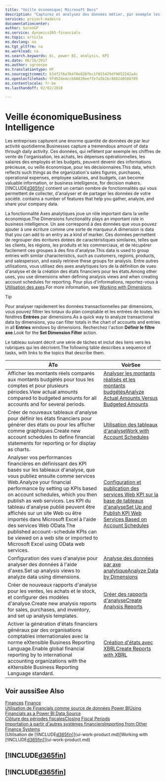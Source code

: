 ```yaml
---
title: "Veille économique| Microsoft Docs"
description: "Capturez et analysez des données métier, par exemple les chiffres de vente de l'organisation, les achats, les dépenses opérationnelles, les salaires des employés et les budgets, peuvent être des informations précieuses, pour la veille économique ou pour les décisionnaires."
services: project-madeira
documentationcenter: 
author: SorenGP
ms.service: dynamics365-financials
ms.topic: article
ms.devlang: na
ms.tgt_pltfrm: na
ms.workload: na
ms.search.keywords: bi, power BI, analysis, KPI
ms.date: 06/16/2017
ms.author: sgroespe
ms.translationtype: HT
ms.sourcegitcommit: b34f276a764f0e828fbc1f015429df9852242a4c
ms.openlocfilehash: 9fd52de4ccb68839ee7fe7a5b1bc9882d058b705
ms.contentlocale: fr-be
ms.lasthandoff: 02/02/2018

---
```

# <a name="business-intelligence"></a><span data-ttu-id="e7b04-103">Veille économique</span><span class="sxs-lookup"><span data-stu-id="e7b04-103">Business Intelligence</span></span>
<span data-ttu-id="e7b04-104">Les entreprises capturent une énorme quantité de données de par leur activité quotidienne.</span><span class="sxs-lookup"><span data-stu-id="e7b04-104">Businesses capture a tremendous amount of data through daily activity.</span></span> <span data-ttu-id="e7b04-105">Ces données, qui reflètent par exemple les chiffres de vente de l'organisation, les achats, les dépenses opérationnelles, les salaires des employés et les budgets, peuvent devenir des informations précieuse, ou veille économique, pour les décisionnaires.</span><span class="sxs-lookup"><span data-stu-id="e7b04-105">This data, which reflects such things as the organization's sales figures, purchases, operational expenses, employee salaries, and budgets, can become valuable information, or business intelligence, for decision makers.</span></span> [!INCLUDE[d365fin](includes/d365fin_md.md)]<span data-ttu-id="e7b04-106"> contient un certain nombre de fonctionnalités qui vous permettent de collecter, d'analyser et de partager les données de votre société.</span><span class="sxs-lookup"><span data-stu-id="e7b04-106"> contains a number of features that help you gather, analyze, and share your company data.</span></span>

<span data-ttu-id="e7b04-107">La fonctionnalité Axes analytiques joue un rôle important dans la veille économique.</span><span class="sxs-lookup"><span data-stu-id="e7b04-107">The Dimensions functionality plays an important role in business intelligence.</span></span> <span data-ttu-id="e7b04-108">Un axe correspond à des données que vous pouvez ajouter à une écriture comme une sorte de marqueur.</span><span class="sxs-lookup"><span data-stu-id="e7b04-108">A dimension is data that you can add to an entry as a kind of marker.</span></span> <span data-ttu-id="e7b04-109">Ces données permettent de regrouper des écritures dotées de caractéristiques similaires, telles que les clients, les régions, les produits et les commerciaux, et de récupérer facilement ces groupes à des fins d'analyse.</span><span class="sxs-lookup"><span data-stu-id="e7b04-109">This data is used to group entries with similar characteristics, such as customers, regions, products, and salesperson, and easily retrieve these groups for analysis.</span></span> <span data-ttu-id="e7b04-110">Entre autres utilisations, vous utilisez des axes analytiques lors de la définition de vues d'analyse et de la création des états financiers pour les états.</span><span class="sxs-lookup"><span data-stu-id="e7b04-110">Among other uses, you use dimensions  when defining analysis views and when creating account schedules for reporting.</span></span> <span data-ttu-id="e7b04-111">Pour plus d'informations, reportez-vous à [Utilisation des axes](finance-dimensions.md).</span><span class="sxs-lookup"><span data-stu-id="e7b04-111">For more information, see [Working with Dimensions](finance-dimensions.md).</span></span>

> [!TIP]
> <span data-ttu-id="e7b04-112">Pour analyser rapidement les données transactionnelles par dimensions, vous pouvez filtrer les totaux du plan comptable et les entrées de toutes les fenêtres **Entrées** par dimensions.</span><span class="sxs-lookup"><span data-stu-id="e7b04-112">As a quick way to analyze transactional data by dimensions, you can filter totals in the chart of accounts and entries in all **Entries** windows by dimensions.</span></span> <span data-ttu-id="e7b04-113">Recherchez l'action **Définir le filtre axe**.</span><span class="sxs-lookup"><span data-stu-id="e7b04-113">Look for the **Set Dimension Filter** action.</span></span>  

<span data-ttu-id="e7b04-114">Le tableau suivant décrit une série de tâches et inclut des liens vers les rubriques qui les décrivent.</span><span class="sxs-lookup"><span data-stu-id="e7b04-114">The following table describes a sequence of tasks, with links to the topics that describe them.</span></span>  

| <span data-ttu-id="e7b04-115">À</span><span class="sxs-lookup"><span data-stu-id="e7b04-115">To</span></span> | <span data-ttu-id="e7b04-116">Voir</span><span class="sxs-lookup"><span data-stu-id="e7b04-116">See</span></span> |
| --- | --- |
|<span data-ttu-id="e7b04-117">Afficher les montants réels comparés aux montants budgétés pour tous les comptes et pour plusieurs périodes.</span><span class="sxs-lookup"><span data-stu-id="e7b04-117">View actual amounts compared to budgeted amounts for all accounts and for several periods.</span></span>|[<span data-ttu-id="e7b04-118">Analyser les montants réalisés et les montants budgétés</span><span class="sxs-lookup"><span data-stu-id="e7b04-118">Analyze Actual Amounts Versus Budgeted Amounts</span></span>](bi-how-analyze-actual-versus-budget.md)|
|<span data-ttu-id="e7b04-119">Créer de nouveaux tableaux d'analyse pour définir les états financiers pour générer des états ou pour les afficher comme graphiques.</span><span class="sxs-lookup"><span data-stu-id="e7b04-119">Create new account schedules to define financial statements for reporting or for display as charts.</span></span>|[<span data-ttu-id="e7b04-120">Utilisation des tableaux d'analyse</span><span class="sxs-lookup"><span data-stu-id="e7b04-120">Work with Account Schedules</span></span>](bi-how-work-account-schedule.md)|
|<span data-ttu-id="e7b04-121">Analyser vos performances financières en définissant des KPI basés sur les tableaux d'analyse, que vous publiez ensuite comme services Web.</span><span class="sxs-lookup"><span data-stu-id="e7b04-121">Analyze your financial performance by setting up KPIs based on account schedules, which you then publish as web services.</span></span> <span data-ttu-id="e7b04-122">Les KPI du tableau d'analyse publié peuvent être affichés sur un site Web ou être importés dans Microsoft Excel à l'aide des services Web OData.</span><span class="sxs-lookup"><span data-stu-id="e7b04-122">The published account-schedule KPIs can be viewed on a web site or imported to Microsoft Excel using OData web services.</span></span>|[<span data-ttu-id="e7b04-123">Configuration et publication des services Web KPI sur la base de tableaux d'analyse</span><span class="sxs-lookup"><span data-stu-id="e7b04-123">Set Up and Publish KPI Web Services Based on Account Schedules</span></span>](bi-how-to-set-up-and-publish-kpi-web-services-based-on-account-schedules.md)|
|<span data-ttu-id="e7b04-124">Configuration des vues d'analyse pour analyser des données à l'aide d'axes.</span><span class="sxs-lookup"><span data-stu-id="e7b04-124">Set up analysis views to analyze data using dimensions.</span></span>|[<span data-ttu-id="e7b04-125">Analyse des données par axe analytique</span><span class="sxs-lookup"><span data-stu-id="e7b04-125">Analyze Data by Dimensions</span></span>](bi-how-analyze-data-dimension.md)|
|<span data-ttu-id="e7b04-126">Créer de nouveaux rapports d'analyse pour les ventes, les achats et le stock, et configurer des modèles d'analyse.</span><span class="sxs-lookup"><span data-stu-id="e7b04-126">Create new analysis reports for sales, purchases, and inventory, and set up analysis templates.</span></span>|[<span data-ttu-id="e7b04-127">Créer des rapports d'analyse</span><span class="sxs-lookup"><span data-stu-id="e7b04-127">Create Analysis Reports</span></span>](bi-how-create-analysis-views-reports.md)|
|<span data-ttu-id="e7b04-128">Activer la génération d'états financiers généraux par des organisations comptables internationales avec la norme eXtensible Business Reporting Language.</span><span class="sxs-lookup"><span data-stu-id="e7b04-128">Enable global financial reporting by to international accounting organizations with the eXtensible Business Reporting Language standard.</span></span>|[<span data-ttu-id="e7b04-129">Création d'états avec XBRL</span><span class="sxs-lookup"><span data-stu-id="e7b04-129">Create Reports with XBRL</span></span>](bi-create-reports-with-xbrl.md)|

## <a name="see-also"></a><span data-ttu-id="e7b04-130">Voir aussi</span><span class="sxs-lookup"><span data-stu-id="e7b04-130">See Also</span></span>
<span data-ttu-id="e7b04-131">[Finances](finance.md)  </span><span class="sxs-lookup"><span data-stu-id="e7b04-131">[Finance](finance.md)  </span></span>  
[<span data-ttu-id="e7b04-132">Utilisation de Financials comme source de données Power BI</span><span class="sxs-lookup"><span data-stu-id="e7b04-132">Using Financials as a Power BI Data Source</span></span>](across-how-use-financials-data-source-powerbi.md)  
[<span data-ttu-id="e7b04-133">Clôture des périodes fiscales</span><span class="sxs-lookup"><span data-stu-id="e7b04-133">Closing Fiscal Periods</span></span>](year-close-years-periods.md)  
[<span data-ttu-id="e7b04-134">Importation à partir d'autres systèmes financiers</span><span class="sxs-lookup"><span data-stu-id="e7b04-134">Importing from Other Finance Systems</span></span>](upload-data.md)  
<span data-ttu-id="e7b04-135">[Utilisation de [!INCLUDE[d365fin](includes/d365fin_md.md)]](ui-work-product.md)</span><span class="sxs-lookup"><span data-stu-id="e7b04-135">[Working with [!INCLUDE[d365fin](includes/d365fin_md.md)]](ui-work-product.md)</span></span>

## [!INCLUDE[d365fin](includes/free_trial_md.md)]  
## [!INCLUDE[d365fin](includes/training_link_md.md)]

